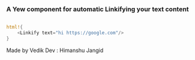 ### A Yew component for automatic Linkifying your text content

```rust

html!{
    <Linkify text="hi https://google.com"/>
}

```

Made by Vedik Dev : Himanshu Jangid
